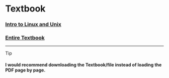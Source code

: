 # Textbook

### [Intro to Linux and Unix ](https://github.com/MarkShinozaki/CPTS360-SystemsProgrammingInUnix-Linux/blob/Textbook/Notes%201-Introduction%20to%20Unix-Linux%20and%20MTX.pdf)

### [Entire Textbook](https://github.com/MarkShinozaki/CPTS360-SystemsProgrammingInUnix-Linux/blob/Textbook/978-3-319-92429-8.pdf)

--- 

> [!TIP]
> #### I would recommend downloading the Textbook/file instead of loading the PDF page by page.
